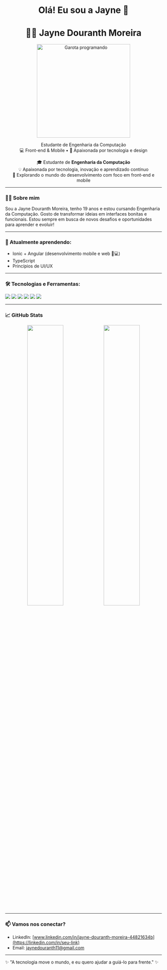 <h1 align="center">Olá! Eu sou a Jayne 👋</h1>

<h1 align="center">👩‍💻 Jayne Douranth Moreira</h1>

<p align="center">
  <img src="https://cdn.pixabay.com/photo/2021/03/17/19/41/girl-6104324_1280.png" alt="Garota programando" width="300"/>
</p>

<p align="center">
  Estudante de Engenharia da Computação <br>
  💻 Front-end & Mobile • 🌸 Apaixonada por tecnologia e design
</p>



<p align="center">
  🎓 Estudante de <strong>Engenharia da Computação</strong><br>
  💡 Apaixonada por tecnologia, inovação e aprendizado contínuo<br>
  🚀 Explorando o mundo do desenvolvimento com foco em front-end e mobile
</p>

---

### 👩‍💻 Sobre mim

Sou a Jayne Douranth Moreira, tenho 19 anos e estou cursando Engenharia da Computação. Gosto de transformar ideias em interfaces bonitas e funcionais. Estou sempre em busca de novos desafios e oportunidades para aprender e evoluir!

---

### 🌱 Atualmente aprendendo:
- Ionic + Angular (desenvolvimento mobile e web 📱💻)
- TypeScript
- Princípios de UI/UX

---

### 🛠️ Tecnologias e Ferramentas:
<p>
  <img src="https://img.shields.io/badge/HTML5-E34F26?style=flat-square&logo=html5&logoColor=fff" />
  <img src="https://img.shields.io/badge/CSS3-1572B6?style=flat-square&logo=css3&logoColor=fff" />
  <img src="https://img.shields.io/badge/JavaScript-F7DF1E?style=flat-square&logo=javascript&logoColor=000" />
  <img src="https://img.shields.io/badge/TypeScript-3178C6?style=flat-square&logo=typescript&logoColor=fff" />
  <img src="https://img.shields.io/badge/Angular-DD0031?style=flat-square&logo=angular&logoColor=fff" />
  <img src="https://img.shields.io/badge/Ionic-3880FF?style=flat-square&logo=ionic&logoColor=fff" />
</p>

---

### 📈 GitHub Stats
<p align="center">
  <img src="https://github-readme-stats.vercel.app/api?username=seu-usuario-aqui&show_icons=true&theme=radical" width="48%" />
  <img src="https://github-readme-stats.vercel.app/api/top-langs/?username=seu-usuario-aqui&layout=compact&theme=radical" width="48%" />
</p>

---

### 📫 Vamos nos conectar?
- LinkedIn: [www.linkedin.com/in/jayne-douranth-moreira-44821634b](https://linkedin.com/in/seu-link)
- Email: jaynedouranth11@gmail.com

---

✨ "A tecnologia move o mundo, e eu quero ajudar a guiá-lo para frente." ✨
